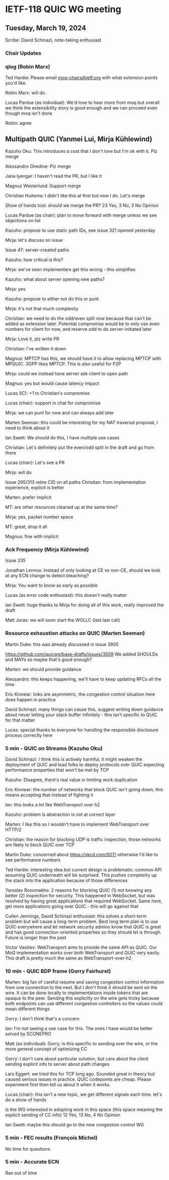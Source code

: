 # IETF-118 QUIC WG meeting


## Tuesday, March 19, 2024

Scribe: David Schinazi, note-taking enthusiast

### Chair Updates

### qlog (Robin Marx)

Ted Hardie: Please email moq-chairs@ietf.org with what extension points you'd like.

Robin Marx: will do.

Lucas Pardue (as individual): We'd love to hear more from moq but overall we think the extensibility story is good enough and we can proceed even though moq isn't done

Robin: agree

## Multipath QUIC (Yanmei Lui, Mirja Kühlewind)

Kazuho Oku: This introduces a cost that I don't love but I'm ok with it. Plz merge

Alessandro Ghedine: Plz merge

Jana Iyengar: I haven't read the PR, but I like it

Magnuz Westerlund: Support merge

Christian Huitema: I didn't like this at first but now I do. Let's merge

Show of hands tool: should we merge the PR?
23 Yes, 3 No, 3 No Opinion

Lucas Pardue (as chair): plan to move forward with merge unless we see objections on list

Kazuho: propose to use static path IDs, see issue 321 opened yesterday

Mirja: let's discuss on issue

Issue 47: server-created paths

Kazuho: how critical is this?

Mirja: we've seen implementers get this wrong - this simplifies

Kazuho: what about server opening new paths?

Mirja: yes

Kazuho: propose to either not do this or punt

Mirja: it's not that much complexity

Christian: we need to do the odd/even split now because that can't be added as extension later. Potential compromise would be to only use even numbers for client for now, and reserve odd to do server-initiated later

Mirja: Love it, plz write PR

Christian: I've written it down

Magnus: MPTCP has this, we should have it to allow replacing MPTCP with MPQUIC. 3GPP likes MPTCP. This is also useful for P2P

Mirja: could we instead have server ask client to open path

Magnus: yes but would cause latency impact

Lucas (IC): +1 to Christian's compromise

Lucas (chair): support in chat for compromise

Mirja: we can punt for now and can always add later

Marten Seeman: this could be interesting for my NAT traversal proposal, I need to think about it

Ian Swett: We should do this, I have multiple use cases

Christian: Let's definitely put the even/odd split in the draft and go from there

Lucas (chair): Let's see a PR

Mirja: will do

Issue 295/313 retire CID on all paths
Christian: from implementation experience, explicit is better

Marten: prefer implicit

MT: are other resources cleaned up at the same time?

Mirja: yes, packet number space

MT: great, drop it all

Magnus: fine with implicit


### Ack Frequency (Mirja Kühlewind)

Issue 235

Jonathan Lennox: Instead of only looking at CE vs non-CE, should we look at any ECN change to detect bleaching?

Mirja: You want to know as early as possible

Lucas (as error code enthusiast): this doesn't really matter

Ian Swett: huge thanks to Mirja for doing all of this work, really improved the draft

Matt Joras: we will soon start the WGLLC (last last call)

### Resource exhaustion attacks on QUIC (Marten Seeman)

Martin Duke: this was already discussed in issue 3905

https://github.com/quicwg/base-drafts/issues/3509
We added SHOULDs and MAYs so maybe that's good enough?

Marten: we should provide guidance

Alessandro: this keeps happening, we'll have to keep updating RFCs all the time

Eric Kinnear: links are asymmetric, the congestion control situation here does happen in practice

David Schinazi: many things can cause this, suggest writing down guidance about never letting your stack buffer infinitely - this isn't specific to QUIC for that matter

Lucas: special thanks to everyone for handling the responsible disclosure process correctly here

### 5 min - QUIC on Streams (Kazuho Oku)

David Schinazi: I think this is actively harmful, it might weaken the deployment of QUIC and lead folks to deploy protocols over QUIC expecting performance properties that won't be met by TCP

Kazuho: Disagree, there's real value in limiting work duplication

Eric Kinnear: the number of networks that block QUIC isn't going down, this means accepting that instead of fighting it

Ian: this looks a lot like WebTransport over h2

Kazuho: problem is abstraction is not at correct layer

Marten: I like this so I wouldn't have to implement WebTransport over HTTP/2

Christian: the reason for blocking UDP is traffic inspection, those networks are likely to block QUIC over TCP

Martin Duke: concerned about https://xkcd.com/927/ otherwise I'd like to see performance numbers

Ted Hardie: interesting idea but current design is problematic: common API assuming QUIC underneath will be surprised. This pushes complexity up the stack into the application because of those differences

Yaroslav Rosomakho: 2 reasons for blocking QUIC (1) not knowing any better (2) inspection for security. This happened in WebSocket, but was resolved by having great applications that required WebSocket. Same here, get more applications going over QUIC - this will go against that

Cullen Jennings, David Schinazi enthusiast: this solves a short-term problem but will cause a long-term problem. Best long term plan is to use QUIC everywhere and let network security admins know that QUIC is great and has good connection-oriented properties so they should let is through. Future is longer than the past

Victor Vasiliev: WebTransport aims to provide the same API as QUIC. Our MoQ implementation works over both WebTransport and QUIC very easily. This draft is pretty much the same as WebTransport-over-h2

### 10 min - QUIC BDP frame (Gorry Fairhurst)

Marten: big fan of careful resume and saving congestion control information from one connection to the next. But I don't think it should be sent on the wire. It can be done locally to implementations inside tokens that are opaque to the peer. Sending this explicitly on the wire gets tricky because both endpoints can use different congestion controllers so the values could mean different things

Gorry: I don't think that's a concern

Ian: I'm not seeing a use case for this. The ones I have would be better solved by SCONEPRO

Matt (as individual): Gorry, is this specific to sending over the wire, or the more general concept of optimizing CC

Gorry: I don't care about particular solution, but care about the client sending explicit info to server about path changes

Lars Eggert: we tried this for TCP long ago. Sounded great in theory but caused serious issues in practice. QUIC codepoints are cheap. Please experiment first then tell us about it when it works.

Lucas (chair): this isn't a new topic, we get different signals each time. let's do a show of hands

Is the WG interested in adopting work in this space (this space meaning the explicit sending of CC info)
12 Yes, 13 No, 4 No Opinion

Ian Swett: maybe this should go to the new congestion control WG

### 5 min - FEC results (François Michel)

No time for questions

### 5 min - Accurate ECN

Ran out of time


